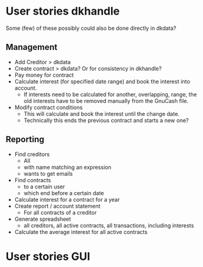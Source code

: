 # User stories dkhandle #

Some (few) of these possibly could also be done directly in dkdata?

## Management ##

- Add Creditor > dkdata
- Create contract > dkdata? Or for consistency in dkhandle?
- Pay money for contract
- Calculate interest (for specified date range) and book the interest into
  account.
  - If interests need to be calculated for another, overlapping, range, the old
    interests have to be removed manually from the GnuCash file.
- Modify contract conditions
  - This will calculate and book the interest until the change date.
  - Technically this ends the previous contract and starts a new one?

## Reporting ##

- Find creditors
  - All
  - with name matching an expression
  - wants to get emails
- Find contracts
  - to a certain user
  - which end before a certain date
- Calculate interest for a contract for a year
- Create report / account statement
  - For all contracts of a creditor
- Generate spreadsheet
  - all creditors, all active contracts, all transactions, including interests
- Calculate the average interest for all active contracts


# User stories GUI #
